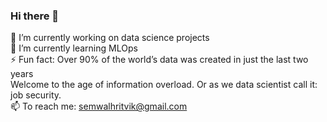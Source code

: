 ### Hi there 👋

<!--
**semwalhritvik/semwalhritvik** is a ✨ _special_ ✨ repository because its `README.md` (this file) appears on your GitHub profile.

Here are some ideas to get you started:

- 🔭 I’m currently working on ...
- 🌱 I’m currently learning ...
- 👯 I’m looking to collaborate on ...
- 🤔 I’m looking for help with ...
- 💬 Ask me about ...
- 📫 How to reach me: ...
- 😄 Pronouns: ...
- ⚡ Fun fact: ...
-->
🔭 I’m currently working on data science projects <br>
🌱 I’m currently learning MLOps<br>
⚡ Fun fact: Over 90% of the world’s data was created in just the last two years <br>
   Welcome to the age of information overload. Or as we data scientist call it: job security.<br>
📫 To reach me: semwalhritvik@gmail.com

